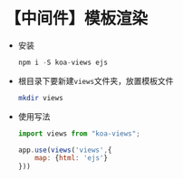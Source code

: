# 【中间件】模板渲染

- 安装
    ```js
    npm i -S koa-views ejs
    ```

- 根目录下要新建`views`文件夹，放置模板文件
    ```bash
    mkdir views
    ```

- 使用写法
    ```js
    import views from "koa-views";
    ```
    ```js
    app.use(views('views',{
        map: {html: 'ejs'}
    }))
    ```